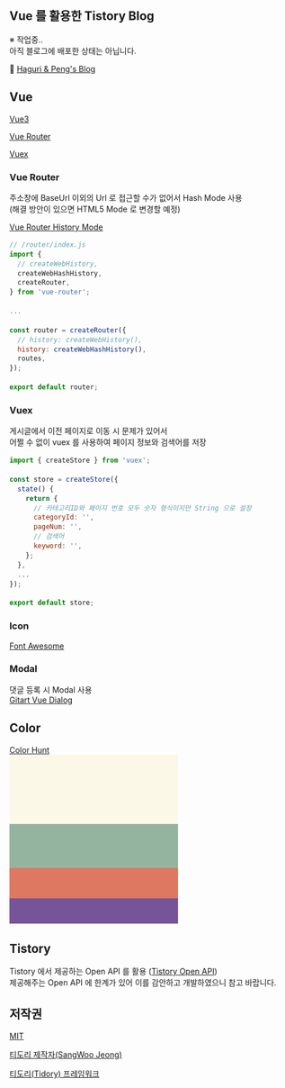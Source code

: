 ## Vue 를 활용한 Tistory Blog

※ 작업중..   
아직 블로그에 배포한 상태는 아닙니다.

🐸 [Haguri & Peng's Blog](https://haguri-peng.tistory.com)


## Vue

[Vue3](https://vuejs.org/)

[Vue Router](https://router.vuejs.org/)

[Vuex](https://vuex.vuejs.org/)

### Vue Router

주소창에 BaseUrl 이외의 Url 로 접근할 수가 없어서 Hash Mode 사용   
(해결 방안이 있으면 HTML5 Mode 로 변경할 예정)

[Vue Router History Mode](https://router.vuejs.org/guide/essentials/history-mode.html)

```js
// /router/index.js
import {
  // createWebHistory,
  createWebHashHistory,
  createRouter,
} from 'vue-router';

...

const router = createRouter({
  // history: createWebHistory(),
  history: createWebHashHistory(),
  routes,
});

export default router;
```

### Vuex

게시글에서 이전 페이지로 이동 시 문제가 있어서   
어쩔 수 없이 vuex 를 사용하여 페이지 정보와 검색어를 저장
```js
import { createStore } from 'vuex';

const store = createStore({
  state() {
    return {
      // 카테고리ID와 페이지 번호 모두 숫자 형식이지만 String 으로 설정
      categoryId: '',
      pageNum: '',
      // 검색어
      keyword: '',
    };
  },
  ...
});

export default store;
```

### Icon

[Font Awesome](https://fontawesome.com/)

### Modal

댓글 등록 시 Modal 사용   
[Gitart Vue Dialog](https://github.com/gitart-group/vue-dialog)


## Color

[Color Hunt](https://colorhunt.co/palette/fcf8e894b49fdf786176549a)   
<img src="/images/color.png" width="300px" height="300px"></img>


## Tistory

Tistory 에서 제공하는 Open API 를 활용 ([Tistory Open API](https://tistory.github.io/document-tistory-apis/))   
제공해주는 Open API 에 한계가 있어 이를 감안하고 개발하였으니 참고 바랍니다.


## 저작권

[MIT](https://github.com/tidory/tidory/blob/master/LICENSE)

[티도리 제작자(SangWoo Jeong)](https://github.com/pronist)

[티도리(Tidory) 프레임워크](http://www.tidory.com)
